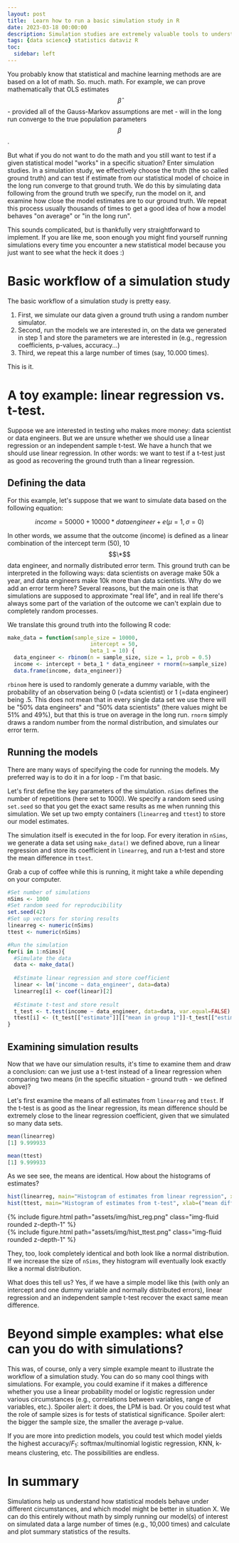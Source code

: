 ```yaml
---
layout: post
title:  Learn how to run a basic simulation study in R
date: 2023-03-18 00:00:00
description: Simulation studies are extremely valuable tools to understand how statistical models behave. Learn how to run a simulation study comparing linear regression and t-tests in R!
tags: {data science} statistics dataviz R
toc:
  sidebar: left
---
```


You probably know that statistical and machine learning methods are are based on a lot of math. So. much. math. For example, we can prove mathematically that OLS estimates $$\hat\beta$$ - provided all of the Gauss-Markov assumptions are met - will in the long run converge to the true population parameters $$\beta$$.

But what if you do not want to do the math and you still want to test if a given statistical model "works" in a specific situation? Enter simulation studies. In a simulation study, we effectively choose the truth (the so called ground truth) and can test if estimate from our statistical model of choice in the long run converge to that ground truth. We do this by simulating data following from the ground truth we specify, run the model on it, and examine how close the model estimates are to our ground truth. We repeat this process usually thousands of times to get a good idea of how a model behaves "on average" or "in the long run".

This sounds complicated, but is thankfully very straightforward to implement. If you are like me, soon enough you might find yourself running simulations every time you encounter a new statistical model because you just want to see what the heck it does :)

# Basic workflow of a simulation study

The basic workflow of a simulation study is pretty easy.

1.  First, we simulate our data given a ground truth using a random number simulator.
2.  Second, run the models we are interested in, on the data we generated in step 1 and store the parameters we are interested in (e.g., regression coefficients, p-values, accuracy...)
3.  Third, we repeat this a large number of times (say, 10.000 times).

This is it.

# A toy example: linear regression vs. t-test.

Suppose we are interested in testing who makes more money: data scientist or data engineers. But we are unsure whether we should use a linear regression or an independent sample t-test. We have a hunch that we should use linear regression. In other words: we want to test if a t-test just as good as recovering the ground truth than a linear regression.

## Defining the data

For this example, let's suppose that we want to simulate data based on the following equation:

$$income = 50000 + 10000 * data engineer + e(\mu=1, \sigma=0)$$

In other words, we assume that the outcome (income) is defined as a linear combination of the intercept term (50), 10 $$\*$$ data engineer, and normally distributed error term. This ground truth can be interpreted in the following ways: data scientists on average make 50k a year, and data engineers make 10k more than data scientists. Why do we add an error term here? Several reasons, but the main one is that simulations are supposed to approximate "real life", and in real life there's always some part of the variation of the outcome we can't explain due to completely random processes.

We translate this ground truth into the following R code:

``` r
make_data = function(sample_size = 10000, 
                          intercept = 50, 
                          beta_1 = 10) {
  data_engineer <- rbinom(n = sample_size, size = 1, prob = 0.5)
  income <- intercept + beta_1 * data_engineer + rnorm(n=sample_size)
  data.frame(income, data_engineer)}
```

`rbinom` here is used to randomly generate a dummy variable, with the probability of an observation being 0 (=data scientist) or 1 (=data engineer) being .5. This does not mean that in every single data set we use there will be "50% data engineers" and "50% data scientists" (there values might be 51% and 49%), but that this is true on average in the long run. `rnorm` simply draws a random number from the normal distribution, and simulates our error term.

## Running the models

There are many ways of specifying the code for running the models. My preferred way is to do it in a for loop - I'm that basic.

Let's first define the key parameters of the simulation. `nSims` defines the number of repetitions (here set to 1000). We specify a random seed using `set.seed` so that you get the exact same results as me when running this simulation. We set up two empty containers (`linearreg` and `ttest`) to store our model estimates.

The simulation itself is executed in the for loop. For every iteration in `nSims`, we generate a data set using `make_data()` we defined above, run a linear regression and store its coefficient in `linearreg`, and run a t-test and store the mean difference in `ttest`.

Grab a cup of coffee while this is running, it might take a while depending on your computer.

``` r
#Set number of simulations
nSims <- 1000
#Set random seed for reproducibility
set.seed(42)
#Set up vectors for storing results
linearreg <- numeric(nSims)
ttest <- numeric(nSims)

#Run the simulation
for(i in 1:nSims){
  #Simulate the data
  data <- make_data()
  
  #Estimate linear regression and store coefficient
  linear <- lm('income ~ data_engineer', data=data)
  linearreg[i] <- coef(linear)[2]
    
  #Estimate t-test and store result
  t_test <- t.test(income ~ data_engineer, data=data, var.equal=FALSE)
  ttest[i] <- (t_test[["estimate"]][["mean in group 1"]]-t_test[["estimate"]][["mean in group 0"]])
}
```

## Examining simulation results

Now that we have our simulation results, it's time to examine them and draw a conclusion: can we just use a t-test instead of a linear regression when comparing two means (in the specific situation - ground truth - we defined above)?

Let's first examine the means of all estimates from `linearreg` and `ttest`. If the t-test is as good as the linear regression, its mean difference should be extremely close to the linear regression coefficient, given that we simulated so many data sets.

``` r
mean(linearreg)
[1] 9.999933

mean(ttest)
[1] 9.999933
```

As we see see, the means are identical. How about the histograms of estimates?

``` r
hist(linearreg, main="Histogram of estimates from linear regression", xlab=("regression coefficient"))
hist(ttest, main="Histogram of estimates from t-test", xlab=("mean difference"))
```


<div class="row mt-3">
    <div class="col-sm mt-3 mt-md-0">
        {% include figure.html path="assets/img/hist_reg.png" class="img-fluid rounded z-depth-1" %}
    </div>
    <div class="col-sm mt-3 mt-md-0">
        {% include figure.html path="assets/img/hist_ttest.png" class="img-fluid rounded z-depth-1" %}
    </div>
</div>


They, too, look completely identical and both look like a normal distribution. If we increase the size of `nSims`, they histogram will eventually look exactly like a normal distribution.

What does this tell us? Yes, if we have a simple model like this (with only an intercept and one dummy variable and normally distributed errors), linear regression and an independent sample t-test recover the exact same mean difference.

# Beyond simple examples: what else can you do with simulations?

This was, of course, only a very simple example meant to illustrate the workflow of a simulation study. You can do so many cool things with simulations. For example, you could examine if it makes a difference whether you use a linear probability model or logistic regression under various circumstances (e.g., correlations between variables, range of variables, etc.). Spoiler alert: it does, the LPM is bad. Or you could test what the role of sample sizes is for tests of statistical significance. Spoiler alert: the bigger the sample size, the smaller the average p-value.

If you are more into prediction models, you could test which model yields the highest accuracy/$F_1$: softmax/multinomial logistic regression, KNN, k-means clustering, etc. The possibilities are endless.

# In summary

Simulations help us understand how statistical models behave under different circumstances, and which model might be better in situation X. We can do this entirely without math by simply running our model(s) of interest on simulated data a large number of times (e.g., 10,000 times) and calculate and plot summary statistics of the results.